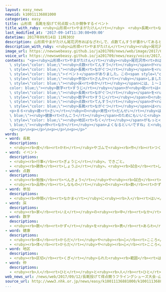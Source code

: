 ```yaml
---
layout: easy_news
newsid: k10011136881000
categories: easy
title: 山形県　長靴を投げて何点取ったか競争するイベント
title_with_ruby: <ruby>山形県<rt>やまがたけん</rt></ruby>　<ruby>長靴<rt>ながぐつ</rt></ruby>を<ruby>投<rt>な</rt></ruby>げて<ruby>何<rt>なん</rt></ruby><ruby>点<rt>てん</rt></ruby><ruby>取<rt>と</rt></ruby>ったか<ruby>競争<rt>きょうそう</rt></ruby>するイベント
last_modified_at: '2017-09-14T11:30:00+09:00'
datetime: 2017年09月14日 11時30分
description: 山形県やまがたけん尾花沢市おばなざわしで、点数てんすうが書かいてあるところに長靴ながぐつを投なげて、何なん点てん取とったか競争きょうそうするイベントがありました。
description_with_ruby: <ruby>山形県<rt>やまがたけん</rt></ruby><ruby>尾花沢市<rt>おばなざわし</rt></ruby>で、<ruby>点数<rt>てんすう</rt></ruby>が<ruby>書<rt>か</rt></ruby>いてあるところに<ruby>長靴<rt>ながぐつ</rt></ruby>を<ruby>投<rt>な</rt></ruby>げて、<ruby>何<rt>なん</rt></ruby><ruby>点<rt>てん</rt></ruby><ruby>取<rt>と</rt></ruby>ったか<ruby>競争<rt>きょうそう</rt></ruby>するイベントがありました。
image_url: https://newswebeasy.github.io/ja201709/news/web/image/2017/09/14/k10011136881000.jpg
voice_url: https://newswebeasy.github.io/ja201709/news/easy/voice/2017/09/14/k10011136881000.mp3
contents: "<p><ruby>山形県<rt>やまがたけん</rt></ruby><ruby>尾花沢市<rt>おばなざわし</rt></ruby>で、<span\
  \ style=\"color: blue;\"><ruby>点数<rt>てんすう</rt></ruby></span>が<ruby>書<rt>か</rt></ruby>いてあるところに<span\
  \ style=\"color: blue;\"><ruby>長靴<rt>ながぐつ</rt></ruby></span>を<ruby>投<rt>な</rt></ruby>げて、<ruby>何<rt>なん</rt></ruby><ruby>点<rt>てん</rt></ruby><ruby>取<rt>と</rt></ruby>ったか<ruby>競争<rt>きょうそう</rt></ruby>する<span\
  \ style=\"color: blue;\">イベント</span>がありました。この<span style=\"color: blue;\">イベント</span>は、<ruby>尾花沢市<rt>おばなざわし</rt></ruby>の<ruby>玉野地区<rt>たまのちく</rt></ruby>と<ruby>宮城県<rt>みやぎけん</rt></ruby><ruby>加美町<rt>かみまち</rt></ruby>の<ruby>小野田地区<rt>おのだちく</rt></ruby>が５<ruby>年<rt>ねん</rt></ruby><ruby>前<rt>まえ</rt></ruby>から<ruby>毎年<rt>まいとし</rt></ruby><ruby>行<rt>おこな</rt></ruby>っていて、<ruby>今年<rt>ことし</rt></ruby>は８５<ruby>人<rt>にん</rt></ruby>が<span\
  \ style=\"color: blue;\"><ruby>参加<rt>さんか</rt></ruby></span>しました。</p>\n<p><ruby>会場<rt>かいじょう</rt></ruby>の<span\
  \ style=\"color: blue;\"><ruby>床<rt>ゆか</rt></ruby></span>には、１〜１０の<span style=\"\
  color: blue;\"><ruby>数字<rt>すうじ</rt></ruby></span>が<ruby>貼<rt>は</rt></ruby>ってあります。<span\
  \ style=\"color: blue;\"><ruby>長靴<rt>ながぐつ</rt></ruby></span>を<ruby>投<rt>な</rt></ruby>げて、<span\
  \ style=\"color: blue;\"><ruby>数字<rt>すうじ</rt></ruby></span>の<ruby>上<rt>うえ</rt></ruby>で<ruby>止<rt>と</rt></ruby>まると<span\
  \ style=\"color: blue;\"><ruby>点数<rt>てんすう</rt></ruby></span>が<ruby>入<rt>はい</rt></ruby>ります。<ruby>投<rt>な</rt></ruby>げた<span\
  \ style=\"color: blue;\"><ruby>長靴<rt>ながぐつ</rt></ruby></span>は<ruby>落<rt>お</rt></ruby>ちてからどこへ<ruby>行<rt>い</rt></ruby>くかわかりません。１０のところで<ruby>止<rt>と</rt></ruby>まると、みんな<ruby>喜<rt>よろこ</rt></ruby>びました。</p>\n\
  <p>８６<ruby>歳<rt>さい</rt></ruby>の<ruby>男性<rt>だんせい</rt></ruby>は「<span style=\"color:\
  \ blue;\"><ruby>健康<rt>けんこう</rt></ruby></span>のためにもいいと<ruby>思<rt>おも</rt></ruby>います。これから２つの<span\
  \ style=\"color: blue;\"><ruby>地区<rt>ちく</rt></ruby></span>がもっと<span style=\"color:\
  \ blue;\"><ruby>仲<rt>なか</rt></ruby></span>よくなるといいですね」と<ruby>話<rt>はな</rt></ruby>していました。</p>\n\
  <p></p>\n<p></p>\n<p></p>\n<p></p>"
words:
- word: 長靴
  descriptions:
  - <ruby><rb>皮</rb><rt>かわ</rt></ruby>やゴムで<ruby><rb>作</rb><rt>つく</rt></ruby>った、ひざの<ruby><rb>近</rb><rt>ちか</rt></ruby>くまである<ruby><rb>長</rb><rt>なが</rt></ruby>いくつ。
- word: イベント
  descriptions:
  - <ruby><rb>行事</rb><rt>ぎょうじ</rt></ruby>。できごと。
  - <ruby><rb>勝負</rb><rt>しょうぶ</rt></ruby>。<ruby><rb>試合</rb><rt>しあい</rt></ruby>。
- word: 点数
  descriptions:
  - <ruby><rb>勉強</rb><rt>べんきょう</rt></ruby>や<ruby><rb>試合</rb><rt>しあい</rt></ruby>の<ruby><rb>成績</rb><rt>せいせき</rt></ruby>を、<ruby><rb>数字</rb><rt>すうじ</rt></ruby>で<ruby><rb>表</rb><rt>あらわ</rt></ruby>したもの。
  - <ruby><rb>品物</rb><rt>しなもの</rt></ruby>の<ruby><rb>数</rb><rt>かず</rt></ruby>。
- word: 参加
  descriptions:
  - <ruby><rb>仲間</rb><rt>なかま</rt></ruby>に<ruby><rb>入</rb><rt>はい</rt></ruby>ること。
- word: 床
  descriptions:
  - <ruby><rb>家</rb><rt>いえ</rt></ruby>の<ruby><rb>中</rb><rt>なか</rt></ruby>で、<ruby><rb>地面</rb><rt>じめん</rt></ruby>より<ruby><rb>高</rb><rt>たか</rt></ruby>く、<ruby><rb>板</rb><rt>いた</rt></ruby>を<ruby><rb>平</rb><rt>たい</rt></ruby>らに<ruby><rb>張</rb><rt>は</rt></ruby>ったところ。
- word: 数字
  descriptions:
  - <ruby><rb>数</rb><rt>かず</rt></ruby>を<ruby><rb>表</rb><rt>あらわ</rt></ruby>す<ruby><rb>文字</rb><rt>もじ</rt></ruby>。アラビア<ruby><rb>数字</rb><rt>すうじ</rt></ruby>（<ruby><rb>算用数字</rb><rt>さんようすうじ</rt></ruby>）、<ruby><rb>漢数字</rb><rt>かんすうじ</rt></ruby>、ローマ<ruby><rb>数字</rb><rt>すうじ</rt></ruby>などがある。
- word: 健康
  descriptions:
  - <ruby><rb>体</rb><rt>からだ</rt></ruby>や<ruby><rb>心</rb><rt>こころ</rt></ruby>に<ruby><rb>悪</rb><rt>わる</rt></ruby>いところがなく、<ruby><rb>元気</rb><rt>げんき</rt></ruby>なようす。
  - <ruby><rb>体</rb><rt>からだ</rt></ruby>や<ruby><rb>心</rb><rt>こころ</rt></ruby>のぐあい。
- word: 地区
  descriptions:
  - <ruby><rb>区切</rb><rt>くぎ</rt></ruby>られた<ruby><rb>範囲</rb><rt>はんい</rt></ruby>の<ruby><rb>土地</rb><rt>とち</rt></ruby>。
- word: 仲
  descriptions:
  - <ruby><rb>人</rb><rt>ひと</rt></ruby>と<ruby><rb>人</rb><rt>ひと</rt></ruby>との<ruby><rb>間</rb><rt>あいだ</rt></ruby>がら。
web_news_url: /news/web/2017/09/12/長靴投げて得点競うフライングシューズ大会-山形/
source_url: http://www3.nhk.or.jp/news/easy/k10011136881000/k10011136881000.html
...
```

